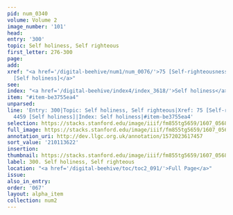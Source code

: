 ```yaml
---
pid: num_0340
volume: Volume 2
image_number: '101'
head:
entry: '300'
topic: Self holiness, Self righteous
first_letter: 276-300
page:
add:
xref: "<a href='/digital-beehive/num1/num_0076/'>75 [Self-righteousness]</a>|<a href='/digital-beehive/num10/num_3442/'>4459
  [Self holiness]</a>"
see:
index: "<a href='/digital-beehive/index4/index_3618/'>Self holiness</a>"
item: "#item-be3755ea4"
unparsed:
line: 'Entry: 300|Topic: Self holiness, Self righteous|Xref: 75 [Self-righteousness]|Xref:
  4459 [Self holiness]|Index: Self holiness|#item-be3755ea4'
selection: https://stacks.stanford.edu/image/iiif/fm855tg5659/1607_0568/382,3622,2999,340/full/0/default.jpg
full_image: https://stacks.stanford.edu/image/iiif/fm855tg5659/1607_0568/full/full/0/default.jpg
annotation_uri: http://dev.llgc.org.uk/annotation/1572023617457
sort_value: '210113622'
insertion:
thumbnail: https://stacks.stanford.edu/image/iiif/fm855tg5659/1607_0568/382,3622,600,180/250,/0/default.jpg
label: 300. Self holiness, Self righteous
location: "<a href='/digital-beehive/toc/toc2_091/'>Full Page</a>"
issue:
also_in_entry:
order: '067'
layout: alpha_item
collection: num2
---
```

